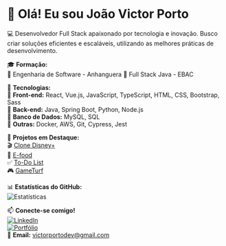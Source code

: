 # 👋 Olá! Eu sou João Victor Porto  

💻 Desenvolvedor Full Stack apaixonado por tecnologia e inovação. Busco criar soluções eficientes e escaláveis, utilizando as melhores práticas de desenvolvimento.  

🎓 **Formação:**  
📍 Engenharia de Software - Anhanguera 
📍 Full Stack Java - EBAC   

🚀 **Tecnologias:**  
🔹 **Front-end:** React, Vue.js, JavaScript, TypeScript, HTML, CSS, Bootstrap, Sass  
🔹 **Back-end:** Java, Spring Boot, Python, Node.js  
🔹 **Banco de Dados:** MySQL, SQL  
🔹 **Outras:** Docker, AWS, Git, Cypress, Jest  

📌 **Projetos em Destaque:**  
🎬 [Clone Disney+](https://clone-disneyplus-ten-lemon.vercel.app/)  
🍔 [E-food](https://efood-fet2.vercel.app/)  
✅ [To-Do List](https://vercel.com/jportovs-projects/to-do-list)  
🎮 [GameTurf](https://vercel.com/jportovs-projects/ebac-games-redux-5nw3)  

📊 **Estatísticas do GitHub:**  
![Estatísticas](https://github-readme-stats.vercel.app/api?username=Jportov&show_icons=true&theme=radical)  

📫 **Conecte-se comigo!**  
[![LinkedIn](https://img.shields.io/badge/-LinkedIn-blue?style=flat&logo=linkedin&logoColor=white)](https://www.linkedin.com/in/vportodev/)  
[![Portfólio](https://img.shields.io/badge/-Portfólio-green?style=flat&logo=vercel&logoColor=white)](https://vportfolio-psi.vercel.app/)  
📩 **Email:** victorportodev@gmail.com  
